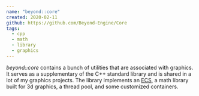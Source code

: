 ```yaml
---
name: "beyond::core"
created: 2020-02-11
github: https://github.com/Beyond-Engine/Core
tags:
  - cpp
  - math
  - library
  - graphics
---
```


_beyond::core_ contains a bunch of utilities that are associated with graphics. It serves as a supplementary of the C++ standard library and is shared in a lot of my graphics projects. The library implements an [ECS](https://en.wikipedia.org/wiki/Entity_component_system), a math library built for 3d graphics, a thread pool, and some customized containers.
